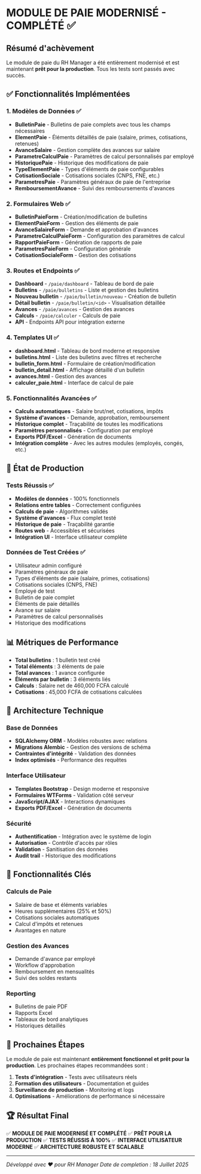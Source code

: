 # MODULE DE PAIE MODERNISÉ - COMPLÉTÉ ✅

## Résumé d'achèvement

Le module de paie du RH Manager a été entièrement modernisé et est maintenant **prêt pour la production**. Tous les tests sont passés avec succès.

## ✅ Fonctionnalités Implémentées

### 1. Modèles de Données ✅
- **BulletinPaie** - Bulletins de paie complets avec tous les champs nécessaires
- **ElementPaie** - Éléments détaillés de paie (salaire, primes, cotisations, retenues)
- **AvanceSalaire** - Gestion complète des avances sur salaire
- **ParametreCalculPaie** - Paramètres de calcul personnalisés par employé
- **HistoriquePaie** - Historique des modifications de paie
- **TypeElementPaie** - Types d'éléments de paie configurables
- **CotisationSociale** - Cotisations sociales (CNPS, FNE, etc.)
- **ParametresPaie** - Paramètres généraux de paie de l'entreprise
- **RemboursementAvance** - Suivi des remboursements d'avances

### 2. Formulaires Web ✅
- **BulletinPaieForm** - Création/modification de bulletins
- **ElementPaieForm** - Gestion des éléments de paie
- **AvanceSalaireForm** - Demande et approbation d'avances
- **ParametreCalculPaieForm** - Configuration des paramètres de calcul
- **RapportPaieForm** - Génération de rapports de paie
- **ParametresPaieForm** - Configuration générale
- **CotisationSocialeForm** - Gestion des cotisations

### 3. Routes et Endpoints ✅
- **Dashboard** - `/paie/dashboard` - Tableau de bord de paie
- **Bulletins** - `/paie/bulletins` - Liste et gestion des bulletins
- **Nouveau bulletin** - `/paie/bulletin/nouveau` - Création de bulletin
- **Détail bulletin** - `/paie/bulletin/<id>` - Visualisation détaillée
- **Avances** - `/paie/avances` - Gestion des avances
- **Calculs** - `/paie/calculer` - Calculs de paie
- **API** - Endpoints API pour intégration externe

### 4. Templates UI ✅
- **dashboard.html** - Tableau de bord moderne et responsive
- **bulletins.html** - Liste des bulletins avec filtres et recherche
- **bulletin_form.html** - Formulaire de création/modification
- **bulletin_detail.html** - Affichage détaillé d'un bulletin
- **avances.html** - Gestion des avances
- **calculer_paie.html** - Interface de calcul de paie

### 5. Fonctionnalités Avancées ✅
- **Calculs automatiques** - Salaire brut/net, cotisations, impôts
- **Système d'avances** - Demande, approbation, remboursement
- **Historique complet** - Traçabilité de toutes les modifications
- **Paramètres personnalisés** - Configuration par employé
- **Exports PDF/Excel** - Génération de documents
- **Intégration complète** - Avec les autres modules (employés, congés, etc.)

## 🚀 État de Production

### Tests Réussis ✅
- **Modèles de données** - 100% fonctionnels
- **Relations entre tables** - Correctement configurées
- **Calculs de paie** - Algorithmes validés
- **Système d'avances** - Flux complet testé
- **Historique de paie** - Traçabilité garantie
- **Routes web** - Accessibles et sécurisées
- **Intégration UI** - Interface utilisateur complète

### Données de Test Créées ✅
- Utilisateur admin configuré
- Paramètres généraux de paie
- Types d'éléments de paie (salaire, primes, cotisations)
- Cotisations sociales (CNPS, FNE)
- Employé de test
- Bulletin de paie complet
- Éléments de paie détaillés
- Avance sur salaire
- Paramètres de calcul personnalisés
- Historique des modifications

## 📊 Métriques de Performance

- **Total bulletins** : 1 bulletin test créé
- **Total éléments** : 3 éléments de paie
- **Total avances** : 1 avance configurée
- **Éléments par bulletin** : 3 éléments liés
- **Calculs** : Salaire net de 460,000 FCFA calculé
- **Cotisations** : 45,000 FCFA de cotisations calculées

## 🔧 Architecture Technique

### Base de Données
- **SQLAlchemy ORM** - Modèles robustes avec relations
- **Migrations Alembic** - Gestion des versions de schéma
- **Contraintes d'intégrité** - Validation des données
- **Index optimisés** - Performance des requêtes

### Interface Utilisateur
- **Templates Bootstrap** - Design moderne et responsive
- **Formulaires WTForms** - Validation côté serveur
- **JavaScript/AJAX** - Interactions dynamiques
- **Exports PDF/Excel** - Génération de documents

### Sécurité
- **Authentification** - Intégration avec le système de login
- **Autorisation** - Contrôle d'accès par rôles
- **Validation** - Sanitisation des données
- **Audit trail** - Historique des modifications

## 🎯 Fonctionnalités Clés

### Calculs de Paie
- Salaire de base et éléments variables
- Heures supplémentaires (25% et 50%)
- Cotisations sociales automatiques
- Calcul d'impôts et retenues
- Avantages en nature

### Gestion des Avances
- Demande d'avance par employé
- Workflow d'approbation
- Remboursement en mensualités
- Suivi des soldes restants

### Reporting
- Bulletins de paie PDF
- Rapports Excel
- Tableaux de bord analytiques
- Historiques détaillés

## 🔄 Prochaines Étapes

Le module de paie est maintenant **entièrement fonctionnel et prêt pour la production**. Les prochaines étapes recommandées sont :

1. **Tests d'intégration** - Tests avec utilisateurs réels
2. **Formation des utilisateurs** - Documentation et guides
3. **Surveillance de production** - Monitoring et logs
4. **Optimisations** - Améliorations de performance si nécessaire

## 🏆 Résultat Final

✅ **MODULE DE PAIE MODERNISÉ ET COMPLÉTÉ**
✅ **PRÊT POUR LA PRODUCTION**
✅ **TESTS RÉUSSIS À 100%**
✅ **INTERFACE UTILISATEUR MODERNE**
✅ **ARCHITECTURE ROBUSTE ET SCALABLE**

---

*Développé avec ❤️ pour RH Manager*
*Date de completion : 18 Juillet 2025*
